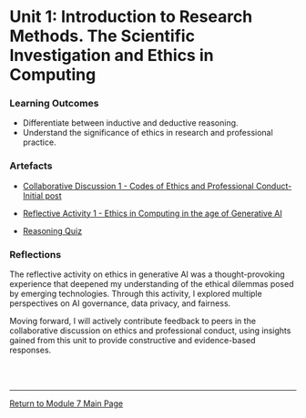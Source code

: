# Unit 1: Introduction to Research Methods. The Scientific Investigation and Ethics in Computing

### Learning Outcomes
 - Differentiate between inductive and deductive reasoning.
 - Understand the significance of ethics in research and professional practice.


### Artefacts
 - [Collaborative Discussion 1 - Codes of Ethics and Professional Conduct-Initial post](RMPP_Unit01_Initial.pdf)

 - [Reflective Activity 1 - Ethics in Computing in the age of Generative AI](RMPP_Unit01_Activity.md)

 - [Reasoning Quiz](RMPP_Unit01_Quiz.pdf) 


### Reflections
The reflective activity on ethics in generative AI was a thought-provoking experience that deepened my understanding of the ethical dilemmas posed by emerging technologies. Through this activity, I explored multiple perspectives on AI governance, data privacy, and fairness.

Moving forward, I will actively contribute feedback to peers in the collaborative discussion on ethics and professional conduct, using insights gained from this unit to provide constructive and evidence-based responses.

<br><br>

--- 

[Return to Module 7 Main Page](RMPP_main.md)
